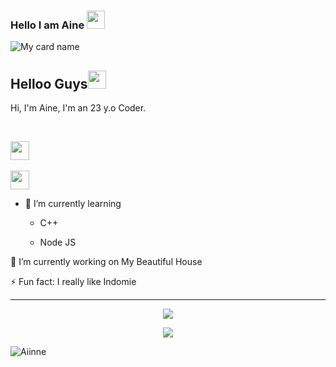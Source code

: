 ### Hello I am Aine <img src="https://github.com/TheDudeThatCode/TheDudeThatCode/blob/master/Assets/Hi.gif" width="29px">

![My card name](https://cardivo.vercel.app/api?name=Aine&description=Hi,%20i%27m%20a%20developer%20end%20back%20and%20i%20am%2023%20y.o.%20Nice%20to%20meet%20you%20%F0%9F%91%8B&image=https://telegra.ph/file/456f00853b6116056be74.jpg)

## Helloo Guys<img src="https://github.com/TheDudeThatCode/TheDudeThatCode/blob/master/Assets/Hi.gif" width="29px">

Hi, I'm Aine, I'm an 23 y.o Coder.

<br>

<p align='center'>

   <a href="https://wa.me/62895330379186"><img height="30" src="https://telegra.ph/file/74e742d63924a4b4cd625.jpg"></a>&nbsp;&nbsp;&nbsp;&nbsp;

   <a href="https://instagram.com/ainee_bot"><img height="30" src="https://raw.githubusercontent.com/TobyG74/TobyG74/main/instagram.jpg"></a>

</P>

- 🌱 I’m currently learning

  - C++

  - Node JS

🔭 I’m currently working on My Beautiful House

 

 ⚡ Fun fact: I really like Indomie

 ------
<p align="center"><a href="https://github.com/Aiinne"><img src="https://github-readme-stats.vercel.app/api?username=Aiinne&show_icons=true&theme=tokyonight"></a></p>
<p align="center">
  <a href="https://github.com/aiinne"><img src="https://github-readme-stats.vercel.app/api/top-langs?username=Aiinne&bg_color=30,e96443,904e95&title_color=fff&text_color=fff&hide_border=true&show_icons=true&layout=compact" /></a>
</p>

<p><img align="center" src="https://github-readme-streak-stats.herokuapp.com/?user=Aiinne&" alt="Aiinne" /></p>

